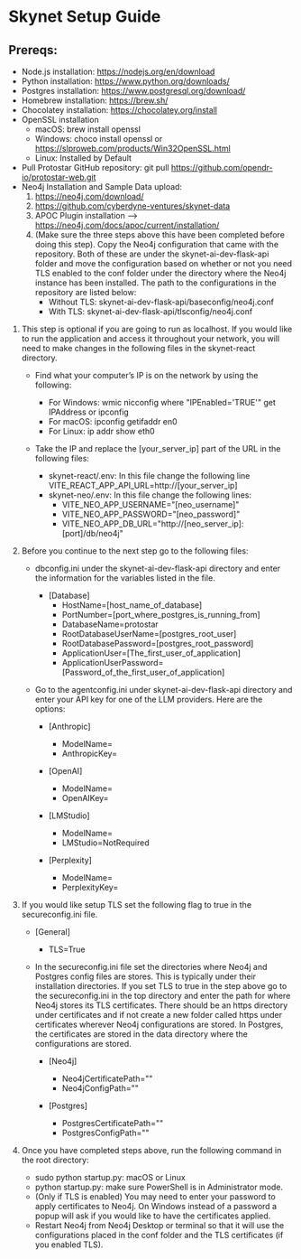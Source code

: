 # Skynet Setup Guide

## Prereqs: 
- Node.js installation: https://nodejs.org/en/download
- Python installation: https://www.python.org/downloads/
- Postgres installation: https://www.postgresql.org/download/
- Homebrew installation: https://brew.sh/
- Chocolatey installation: https://chocolatey.org/install
- OpenSSL installation
	- macOS: brew install openssl
	- Windows: choco install openssl or https://slproweb.com/products/Win32OpenSSL.html
	- Linux: Installed by Default
- Pull Protostar GitHub repository: git pull https://github.com/opendr-io/protostar-web.git
- Neo4j Installation and Sample Data upload:
	1. https://neo4j.com/download/
	2. https://github.com/cyberdyne-ventures/skynet-data
	3. APOC Plugin installation --> https://neo4j.com/docs/apoc/current/installation/
	4. (Make sure the three steps above this have been completed before doing this step). Copy the Neo4j configuration that came with the repository. Both of these are under the skynet-ai-dev-flask-api folder and move the configuration based on whether or not you need TLS enabled to the conf folder under the directory where the Neo4j instance has been installed. The path to the configurations in the repository are listed below:
 		- Without TLS: skynet-ai-dev-flask-api/baseconfig/neo4j.conf
   		- With TLS: skynet-ai-dev-flask-api/tlsconfig/neo4j.conf

1.	This step is optional if you are going to run as localhost. If you would like to run the application and access it throughout your network, you will need to make changes in the following files in the skynet-react directory.
	- Find what your computer’s IP is on the network by using the following:
		- For Windows: wmic nicconfig where "IPEnabled='TRUE'" get IPAddress or ipconfig
		- For macOS: ipconfig getifaddr en0
		- For Linux: ip addr show eth0

	- Take the IP and replace the [your_server_ip] part of the URL in the following files:
		- skynet-react/.env: In this file change the following line VITE_REACT_APP_API_URL=http://[your_server_ip]
		- skynet-neo/.env: In this file change the following lines:
  			- VITE_NEO_APP_USERNAME="[neo_username]"
			- VITE_NEO_APP_PASSWORD="[neo_password]"
  			- VITE_NEO_APP_DB_URL="http://[neo_server_ip]:[port]/db/neo4j"

2.	Before you continue to the next step go to the following files:
	- dbconfig.ini under the skynet-ai-dev-flask-api directory and enter the information for the variables listed in the file.
 		- [Database]
			- HostName=[host_name_of_database]
			- PortNumber=[port_where_postgres_is_running_from]
			- DatabaseName=protostar
			- RootDatabaseUserName=[postgres_root_user]
			- RootDatabasePassword=[postgres_root_password]
			- ApplicationUser=[The_first_user_of_application]
			- ApplicationUserPassword=[Password_of_the_first_user_of_application]

	- Go to the agentconfig.ini under skynet-ai-dev-flask-api directory and enter your API key for one of the LLM providers. Here are the options:
		- [Anthropic]
			- ModelName=
			- AnthropicKey=
			
		- [OpenAI]
			- ModelName=
			- OpenAIKey=

		- [LMStudio]
			- ModelName=
			- LMStudio=NotRequired

		- [Perplexity]
			- ModelName=
			- PerplexityKey=

3. If you would like setup TLS set the following flag to true in the secureconfig.ini file.
	- [General]
		- TLS=True

	- In the secureconfig.ini file set the directories where Neo4j and Postgres config files are stores. This is typically under their installation directories. If you set TLS to true in the step above go to the secureconfig.ini in the top directory and enter the path for where Neo4j stores its TLS certificates. There should be an https directory under certificates and if not create a new folder called https under certificates wherever Neo4j configurations are stored. In Postgres, the certificates are stored in the data directory where the configurations are stored.

		- [Neo4j]
			- Neo4jCertificatePath=""
			- Neo4jConfigPath=""

		- [Postgres]
			- PostgresCertificatePath=""
			- PostgresConfigPath="" 

4.	Once you have completed steps above, run the following command in the root directory:
	- sudo python startup.py: macOS or Linux
	- python startup.py: make sure PowerShell is in Administrator mode.
	- (Only if TLS is enabled) You may need to enter your password to apply certificates to Neo4j. On Windows instead of a password a popup will ask if you would like to have the certificates applied.
	- Restart Neo4j from Neo4j Desktop or terminal so that it will use the configurations placed in the conf folder and the TLS certificates (if you enabled TLS).